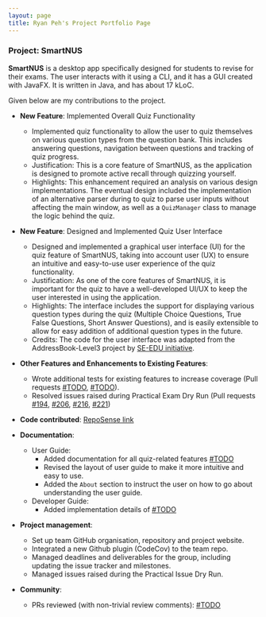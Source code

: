 ```yaml
---
layout: page
title: Ryan Peh's Project Portfolio Page
---
```


### Project: SmartNUS

**SmartNUS** is a desktop app specifically designed for students to revise for their exams. The user interacts with it using a CLI, and it has a GUI created with JavaFX. It is written in Java, and has about 17 kLoC.

Given below are my contributions to the project.

* **New Feature**: Implemented Overall Quiz Functionality
  * Implemented quiz functionality to allow the user to quiz themselves on various question types from the question bank. This includes answering questions, navigation between questions and tracking of quiz progress.
  * Justification: This is a core feature of SmartNUS, as the application is designed to promote active recall through quizzing yourself.
  * Highlights: This enhancement required an analysis on various design implementations. The eventual design included the implementation of an alternative parser during to quiz to parse user inputs without affecting the main window, as well as a `QuizManager` class to manage the logic behind the quiz.


* **New Feature**: Designed and Implemented Quiz User Interface
  * Designed and implemented a graphical user interface (UI) for the quiz feature of SmartNUS, taking into account user (UX) to ensure an intuitive and easy-to-use user experience of the quiz functionality.
  * Justification: As one of the core features of SmartNUS, it is important for the quiz to have a well-developed UI/UX to keep the user interested in using the application.
  * Highlights: The interface includes the support for displaying various question types during the quiz (Multiple Choice Questions, True False Questions, Short Answer Questions), and is easily extensible to allow for easy addition of additional question types in the future.
  * Credits: The code for the user interface was adapted from the AddressBook-Level3 project by [SE-EDU initiative](https://se-education.org).


* **Other Features and Enhancements to Existing Features**:
  * Wrote additional tests for existing features to increase coverage (Pull requests [\#TODO](), [\#TODO]()).
  * Resolved issues raised during Practical Exam Dry Run (Pull requests [\#194](https://github.com/AY2122S1-CS2103T-F12-1/tp/pull/194), [\#206](https://github.com/AY2122S1-CS2103T-F12-1/tp/pull/206), [\#216](https://github.com/AY2122S1-CS2103T-F12-1/tp/pull/216), [\#221](https://github.com/AY2122S1-CS2103T-F12-1/tp/pull/221))


* **Code contributed**: [RepoSense link](https://nus-cs2103-ay2122s1.github.io/tp-dashboard/#breakdown=true&search=ryanpeh)


* **Documentation**:
  * User Guide:
    * Added documentation for all quiz-related features [\#TODO]()
    * Revised the layout of user guide to make it more intuitive and easy to use.
    * Added the `About` section to instruct the user on how to go about understanding the user guide.
  * Developer Guide:
    * Added implementation details of [\#TODO]()

* **Project management**:
  * Set up team GitHub organisation, repository and project website.
  * Integrated a new Github plugin (CodeCov) to the team repo.
  * Managed deadlines and deliverables for the group, including updating the issue tracker and milestones.
  * Managed issues raised during the Practical Issue Dry Run.

* **Community**:
  * PRs reviewed (with non-trivial review comments): [\#TODO]()

